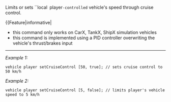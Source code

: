 Limits or sets ``local` `player`-controlled` vehicle's speed through cruise control.

{{Feature|informative|
* this command only works on CarX, TankX, ShipX simulation vehicles
* this command is implemented using a PID controller overwriting the vehicle's thrust/brakes input


---
*Example 1:*
```sqf
vehicle player setCruiseControl [50, true]; // sets cruise control to 50 km/h
```

*Example 2:*
```sqf
vehicle player setCruiseControl [5, false]; // limits player's vehicle speed to 5 km/h
```